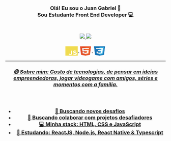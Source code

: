 <h3 align="center">Olá! Eu sou o Juan Gabriel 👋 <br>
Sou Estudante Front End Developer 💻
   <br>
   <br>
  <h3>
 
  
 

<div align="center">
  <a href="https://github.com/juanddsilva">
  <img height="180em" src="https://github-readme-stats.vercel.app/api?username=juanddsilva&show_icons=true&theme=dracula&include_all_commits=true&count_private=true"/>
  <img height="180em" src="https://github-readme-stats.vercel.app/api/top-langs/?username=juanddsilva&layout=compact&langs_count=7&theme=dracula"/>
</div>
  
<div align="center" style="display: inline_block"><br>
  <img align="center" alt="Rafa-Js" height="30" width="40" src="https://raw.githubusercontent.com/devicons/devicon/master/icons/javascript/javascript-plain.svg">
  <img align="center" alt="Rafa-HTML" height="30" width="40" src="https://raw.githubusercontent.com/devicons/devicon/master/icons/html5/html5-original.svg">
  <img align="center" alt="Rafa-CSS" height="30" width="40" src="https://raw.githubusercontent.com/devicons/devicon/master/icons/css3/css3-original.svg">


------------------------------------------------------
 <h5 align="center">😄   Sobre mim: Gosto de tecnologias, de pensar em ideias empreendedoras, jogar videogame com amigos, séries e momentos com a família.</h5>
<br>


- 🚀   Buscando novos desafios
- 🔭   Buscando colaborar com projetos desafiadores
- 💻   Minha stack: HTML, CSS e JavaScript
- 📘   Estudando: ReactJS, Node.js, React Native & Typescript



 

